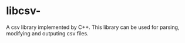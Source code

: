 libcsv-
=======

A csv library implemented by C++. This library can be used for parsing, modifying and outputing csv files.
